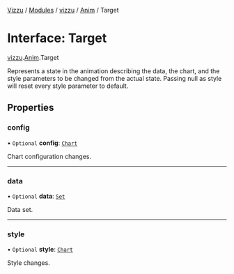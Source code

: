 [Vizzu](../README.md) / [Modules](../modules.md) / [vizzu](../modules/vizzu.md)
/ [Anim](../modules/vizzu.Anim.md) / Target

# Interface: Target

[vizzu](../modules/vizzu.md).[Anim](../modules/vizzu.Anim.md).Target

Represents a state in the animation describing the data, the chart, and the
style parameters to be changed from the actual state. Passing null as style will
reset every style parameter to default.

## Properties

### config

• `Optional` **config**: [`Chart`](vizzu.Config.Chart.md)

Chart configuration changes.

______________________________________________________________________

### data

• `Optional` **data**: [`Set`](../modules/vizzu.Data.md#set)

Data set.

______________________________________________________________________

### style

• `Optional` **style**: [`Chart`](vizzu.Styles.Chart.md)

Style changes.
